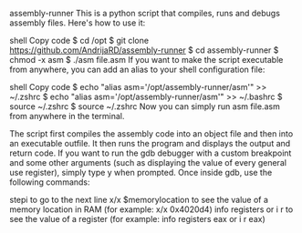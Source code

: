 assembly-runner
This is a python script that compiles, runs and debugs assembly files. Here's how to use it:

shell
Copy code
$ cd /opt
$ git clone https://github.com/AndrijaRD/assembly-runner
$ cd assembly-runner
$ chmod -x asm
$ ./asm file.asm
If you want to make the script executable from anywhere, you can add an alias to your shell configuration file:

shell
Copy code
$ echo "alias asm='/opt/assembly-runner/asm'" >> ~/.zshrc
$ echo "alias asm='/opt/assembly-runner/asm'" >> ~/.bashrc
$ source ~/.zshrc
$ source ~/.zshrc
Now you can simply run asm file.asm from anywhere in the terminal.

The script first compiles the assembly code into an object file and then into an executable outfile. It then runs the program and displays the output and return code. If you want to run the gdb debugger with a custom breakpoint and some other arguments (such as displaying the value of every general use register), simply type y when prompted. Once inside gdb, use the following commands:

stepi to go to the next line
x/x $memorylocation to see the value of a memory location in RAM (for example: x/x 0x4020d4)
info registers or i r to see the value of a register (for example: info registers eax or i r eax)
